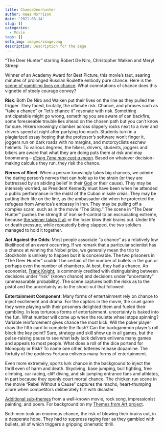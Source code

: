 ```yaml
---
title: ChanceDeerhunter
author: Rees Morrison
date: '2021-03-14'
slug: []
categories:
  - Movie
tags: []
meta_img: images/image.png
description: Description for the page
---
```


“The Deer Hunter” starring Robert De Niro, Christopher Walken and Meryl Streep

Winner of an Academy Award for Best Picture, this movie’s taut, searing minutes of prolonged Russian Roulette embody pure chance.   Here is the [scene of gambling lives on chance]( https://www.youtube.com/watch?v=aCW9NsrV6VM).  What connotations of chance does this vignette of steely courage convey?

**Risk**:   Both De Niro and Walken put their lives on the line as they pulled the trigger.  They faced, brutally, the ultimate risk.  Chance, and phrases such as “take a chance” or “let’s chance it” resonate with risk.  Something anticipatable might go wrong, something you are aware of can backfire, some foreseeable trouble lies ahead on the chosen path but you can’t know for sure.  Hikers knowingly clamber across slippery rocks next to a river and drivers speed at night after partying too much.  Students turn in a plagiarized essay hoping that the professor’s software won’t finger it, joggers run on dark roads with no margins, and motorcyclists eschew helmets.  To various degrees, the hikers, drivers, students, joggers and bikers are aware that what they are doing puts them at risk and may boomerang – [*dicing Time may cast a moan*](Hap).   Based on whatever decision-making calculus they run, they risk the chance.


**Nerves of Steel**:   When a person knowingly takes big chances, we admire the daring person’s nerves that can hold up to the strain (or they are buttressed by an abiding belief in their [God](Quai) or their cause).  They may be intensely worried, as President Kennedy must have been when he attended a public performance in the midst of the Cuban missile crisis.  They may be putting their life on the line, as the ambassador did when he protected the refugees from America’s embassy in Iran.  They may be pulling off a complex scam, such as in the movie “The Sting.”   The scene in “The Deer Hunter” pushes the strength of iron self-control to an excruciating extreme, because [the winner takes it all](Winner) or the loser blow their brains out.  Under life or death pressure, while repeatedly being slapped, the two soldiers managed to hold it together.

**Act Against the Odds**:  Most people associate “a chance” as a relatively low likelihood of an event occurring.  If we remark that a particular scientist has a chance at winning the Nobel prize, we generally mean the trip to Stockholm is unlikely to happen but it is conceivable.   The two prisoners in “The Deer Hunter” couldn’t be certain of the number of bullets in the gun or perhaps even the number of chambers.   At best, they had a chance.  An economist, [Frank Knight](http://journal.sjdm.org/10/10625a/jdm10625a.pdf), is commonly credited with distinguishing between decisions under “risk” (known chance) and decisions under “uncertainty” (unmeasurable probability).   The scene captures both the risks as to the pistol and the uncertainty as to the shoot-out that followed.

**Entertainment Component**:  Many forms of entertainment rely on chance to inject excitement and drama.  For the captors in the movie, the cruel game they were playing with their prisoners delighted them and fueled their gambling.   In less torturous forms of entertainment, uncertainty is baked into the fun.  What number will come up when the roulette wheel stops spinning?   Variable reinforcement gives chance the most kick.  Will the poker player draw the fifth card to complete the flush?  Can the backgammon player’s roll block the key point?   Sure, strategy and skill show up in all games, but the pulse-raising pause to see what lady luck delivers enlivens many games and appeals to most people.  What does a roll of the dice portend for Monopoly or Risk?   To name one other, lotteries release dopamine.  The fortuity of the goddess Fortuna enlivens many forms of entertainment.  

Even more extremely, sports lurk chance in the background to inject the thrill even of harm and death.  Skydiving, base jumping, bull fighting, free climbing, car racing, cliff diving, and ski jumping entrance fans and athletes, in part because they openly court mortal chance.  The chicken run scene in the movie “Rebel Without a Cause” captures the macho, heart-thumping allure when competitors deliberately flirt with disaster.



[Additional  sub-themes](  )  from a well-known movie, rock song, impressionist painting, and poem.  For background on my [Themes from Art project](http://bit.ly/3sRXopI).


Both men took an enormous chance, the risk of blowing their brains out, in a desperate hope.  They had to suppress raging fear as they gambled with bullets, all of which triggers a gripping cinematic thrill. 
